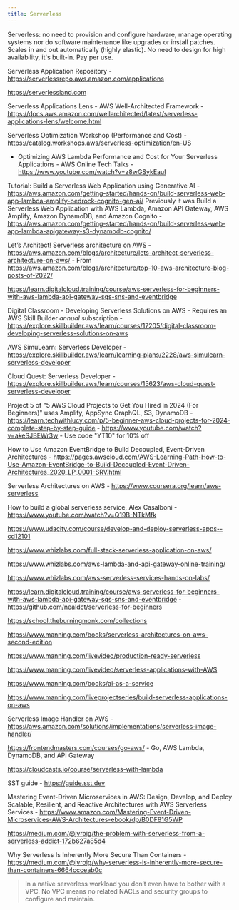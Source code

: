 ```yaml
---
title: Serverless
---
```


Serverless: no need to provision and configure hardware, manage operating systems nor do software maintenance like upgrades or install patches. Scales in and out automatically (highly elastic). No need to design for high availability, it's built-in. Pay per use.

Serverless Application Repository - https://serverlessrepo.aws.amazon.com/applications

https://serverlessland.com

Serverless Applications Lens - AWS Well-Architected Framework - https://docs.aws.amazon.com/wellarchitected/latest/serverless-applications-lens/welcome.html

Serverless Optimization Workshop (Performance and Cost) - https://catalog.workshops.aws/serverless-optimization/en-US

- Optimizing AWS Lambda Performance and Cost for Your Serverless Applications - AWS Online Tech Talks - https://www.youtube.com/watch?v=z8wGSykEauI

Tutorial: Build a Serverless Web Application using Generative AI - https://aws.amazon.com/getting-started/hands-on/build-serverless-web-app-lambda-amplify-bedrock-cognito-gen-ai/ Previously it was Build a Serverless Web Application with AWS Lambda, Amazon API Gateway, AWS Amplify, Amazon DynamoDB, and Amazon Cognito - https://aws.amazon.com/getting-started/hands-on/build-serverless-web-app-lambda-apigateway-s3-dynamodb-cognito/

Let’s Architect! Serverless architecture on AWS - https://aws.amazon.com/blogs/architecture/lets-architect-serverless-architecture-on-aws/ - From https://aws.amazon.com/blogs/architecture/top-10-aws-architecture-blog-posts-of-2022/

https://learn.digitalcloud.training/course/aws-serverless-for-beginners-with-aws-lambda-api-gateway-sqs-sns-and-eventbridge

Digital Classroom - Developing Serverless Solutions on AWS - Requires an AWS Skill Builder _annual_ subscription - https://explore.skillbuilder.aws/learn/courses/17205/digital-classroom-developing-serverless-solutions-on-aws

AWS SimuLearn: Serverless Developer - https://explore.skillbuilder.aws/learn/learning-plans/2228/aws-simulearn-serverless-developer

Cloud Quest: Serverless Developer - https://explore.skillbuilder.aws/learn/courses/15623/aws-cloud-quest-serverless-developer

Project 5 of "5 AWS Cloud Projects to Get You Hired in 2024 (For Beginners)" uses Amplify, AppSync GraphQL, S3, DynamoDB - https://learn.techwithlucy.com/p/5-beginner-aws-cloud-projects-for-2024-complete-step-by-step-guide - https://www.youtube.com/watch?v=akeSJBEWr3w - Use code "YT10" for 10% off

How to Use Amazon EventBridge to Build Decoupled, Event-Driven Architectures - https://pages.awscloud.com/AWS-Learning-Path-How-to-Use-Amazon-EventBridge-to-Build-Decoupled-Event-Driven-Architectures_2020_LP_0001-SRV.html

Serverless Architectures on AWS - https://www.coursera.org/learn/aws-serverless

How to build a global serverless service, Alex Casalboni - https://www.youtube.com/watch?v=Q19B-NTkMfk

https://www.udacity.com/course/develop-and-deploy-serverless-apps--cd12101

https://www.whizlabs.com/full-stack-serverless-application-on-aws/

https://www.whizlabs.com/aws-lambda-and-api-gateway-online-training/

https://www.whizlabs.com/aws-serverless-services-hands-on-labs/

https://learn.digitalcloud.training/course/aws-serverless-for-beginners-with-aws-lambda-api-gateway-sqs-sns-and-eventbridge - https://github.com/nealdct/serverless-for-beginners

https://school.theburningmonk.com/collections

https://www.manning.com/books/serverless-architectures-on-aws-second-edition

https://www.manning.com/livevideo/production-ready-serverless

https://www.manning.com/livevideo/serverless-applications-with-AWS

https://www.manning.com/books/ai-as-a-service

https://www.manning.com/liveprojectseries/build-serverless-applications-on-aws

Serverless Image Handler on AWS - https://aws.amazon.com/solutions/implementations/serverless-image-handler/

https://frontendmasters.com/courses/go-aws/ - Go, AWS Lambda, DynamoDB, and API Gateway

https://cloudcasts.io/course/serverless-with-lambda

SST guide - https://guide.sst.dev

Mastering Event-Driven Microservices in AWS: Design, Develop, and Deploy Scalable, Resilient, and Reactive Architectures with AWS Serverless Services - https://www.amazon.com/Mastering-Event-Driven-Microservices-AWS-Architectures-ebook/dp/B0DF81G5WP

https://medium.com/@jvroig/the-problem-with-serverless-from-a-serverless-addict-172b627a85d4

Why Serverless Is Inherently More Secure Than Containers - https://medium.com/@jvroig/why-serverless-is-inherently-more-secure-than-containers-6664ccceab0c

> In a native serverless workload you don’t even have to bother with a VPC. No VPC means no related NACLs and security groups to configure and maintain.
